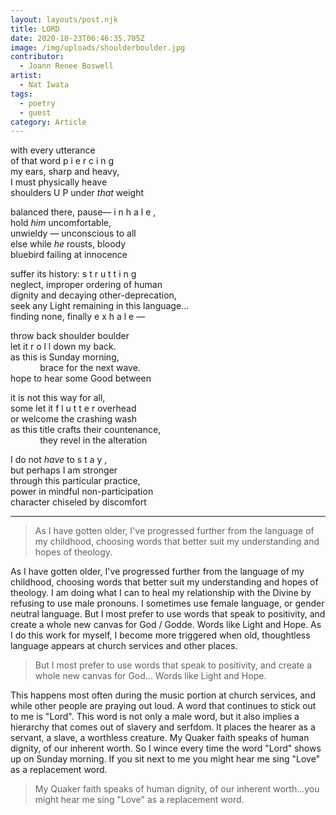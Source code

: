 ```yaml
---
layout: layouts/post.njk
title: LORD
date: 2020-10-23T06:46:35.705Z
image: /img/uploads/shoulderboulder.jpg
contributor:
  - Joann Renee Boswell
artist:
  - Nat Iwata
tags:
  - poetry
  - guest
category: Article
---
```

with every utterance\
of that word p i e r c i n g\
my ears, sharp and heavy,\
I must physically heave\
shoulders U P under *that* weight

balanced there, pause— i n h a l e ,\
hold *him* uncomfortable,\
unwieldy — unconscious to all\
else while *he* rousts, bloody\
bluebird failing at innocence

suffer its history: s t r u t t i n g\
neglect, improper ordering of human\
dignity and decaying other-deprecation,\
seek any Light remaining in this language...\
finding none, finally e x h a l e —

throw back shoulder boulder\
let it r o l l down my back.\
as this is Sunday morning,\
&nbsp;&nbsp;&nbsp;&nbsp;&nbsp;&nbsp;&nbsp;&nbsp;&nbsp;&nbsp;&nbsp;&nbsp;brace for the next wave.\
hope to hear some Good between

it is not this way for all,\
some let it f l u t t e r overhead\
or welcome the crashing wash\
as this title crafts their countenance,\
&nbsp;&nbsp;&nbsp;&nbsp;&nbsp;&nbsp;&nbsp;&nbsp;&nbsp;&nbsp;&nbsp;&nbsp;they revel in the alteration

I do not *have* to s t a y ,\
but perhaps I am stronger\
through this particular practice,\
power in mindful non-participation\
character chiseled by discomfort

----------------------------------------------------------------------------

> As I have gotten older, I've progressed further from the language of my childhood, choosing words that better suit my understanding and hopes of theology.

As I have gotten older, I've progressed further from the language of my childhood, choosing words that better suit my understanding and hopes of theology. I am doing what I can to heal my relationship with the Divine by refusing to use male pronouns. I sometimes use female language, or gender neutral language. But I most prefer to use words that speak to positivity, and create a whole new canvas for God / Godde. Words like Light and Hope. As I do this work for myself, I become more triggered when old, thoughtless language appears at church services and other places.

> But I most prefer to use words that speak to positivity, and create a whole new canvas for God... Words like Light and Hope.

This happens most often during the music portion at church services, and while other people are praying out loud. A word that continues to stick out to me is "Lord". This word is not only a male word, but it also implies a hierarchy that comes out of slavery and serfdom. It places the hearer as a servant, a slave, a worthless creature. My Quaker faith speaks of human dignity, of our inherent worth. So I wince every time the word "Lord" shows up on Sunday morning. If you sit next to me you might hear me sing "Love" as a replacement word.

> My Quaker faith speaks of human dignity, of our inherent worth...you might hear me sing "Love" as a replacement word.
